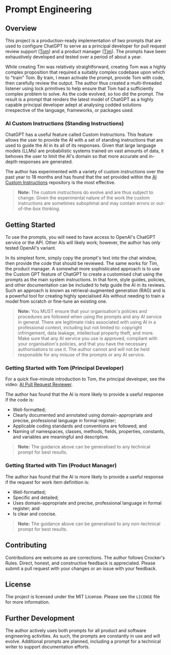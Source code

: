 # Prompt Engineering

## Overview

This project is a production-ready implementation of two prompts that are used to configure ChatGPT to serve as a 
principal developer for pull request review support 
([Tom](https://github.com/SebGSX/Prompt-Engineering/blob/main/prompt-engineering/pull-request-review.md)) and a product 
manager ([Tim](https://github.com/SebGSX/Prompt-Engineering/blob/main/prompt-engineering/work-item-review.md)). The prompts have been exhaustively developed and tested over a period of about a year. 

While creating Tim was relatively straightforward, creating Tom was a highly complex proposition that required a 
suitably complex codebase upon which to "train" Tom. By train, I mean activate the prompt, provide Tom with code, 
then carefully review the output. The author thus created a multi-threaded listener using lock primitives to help 
ensure that Tom had a sufficiently complex problem to solve. As the code evolved, so too did the prompt. The result 
is a prompt that renders the latest model of ChatGPT as a highly capable principal developer adept at analysing 
codded solutions irrespective of the language, frameworks, or packages used.

### AI Custom Instructions (Standing Instructions)

ChatGPT has a useful feature called Custom Instructions. This feature allows the user to provide the AI with a set 
of standing instructions that are used to guide the AI in its all of its responses. Given that large language models 
(LLMs) are probabilistic systems trained on vast amounts of data, it behoves the user to limit the AI's domain so 
that more accurate and in-depth responses are generated.

The author has experimented with a variety of custom instructions over the past year to 18 months and has found that the
set provided within the [AI Custom Instructions](https://github.com/SebGSX/AI-Custom-Instructions) repository is the
most effective.

> **Note:** The custom instructions do evolve and are thus subject to change. Given the experimental nature of the work 
> the custom instructions are sometimes suboptimal and may contain errors or out-of-the-box thinking.

## Getting Started

To use the prompts, you will need to have access to OpenAI's ChatGPT service or the API. Other AIs will likely work; 
however, the author has only tested OpenAI's variant.

In its simplest form, simply copy the prompt's text into the chat window, then provide the code that should be
reviewed. The same works for Tim, the product manager. A somewhat more sophisticated approach is to use the Custom 
GPT feature of ChatGPT to create a customised chat using the prompts as the main system instructions. In that form, 
style guides, policies, and other documentation can be included to help guide the AI in its reviews. Such an 
approach is known as retrieval-augmented generation (RAG) and is a powerful tool for creating highly specialised AIs 
without needing to train a model from scratch or fine-tune an existing one.

> **Note:** You MUST ensure that your organisation's policies and procedures are followed when using the prompts and 
> any AI service in general. There are legitimate risks associated with using AI in a professional context, 
> including but not limited to: copyright infringement, data leakage, intellectual property theft, and more. Make 
> sure that any AI service you use is approved, compliant with your organisation's policies, and that you have the 
> necessary authorisations to use it. The author cannot and will not be held responsible for any misuse of the 
> prompts or any AI service.

### Getting Started with Tom (Principal Developer)

For a quick five-minute introduction to Tom, the principal developer, see the video:
[AI Pull Request Reviewer](https://rumble.com/v5j1zrx-ai-pull-request-reviewer.html?e9s=src_v1_ucp).

The author has found that the AI is more likely to provide a useful response if the code is: 
- Well-formatted;
- Clearly documented and annotated using domain-appropriate and precise, professional language in formal register;
- Applicable coding standards and conventions are followed; and
- Naming of namespaces, classes, methods, fields, properties, constants, and variables are meaningful and descriptive.

> **Note:** The guidance above can be generalised to any technical prompt for best results.

### Getting Started with Tim (Product Manager)

The author has found that the AI is more likely to provide a useful response if the request for work item definition is:
- Well-formatted;
- Specific and detailed;
- Uses domain-appropriate and precise, professional language in formal register; and
- Is clear and concise.

> **Note:** The guidance above can be generalised to any non-technical prompt for best results.

## Contributing

Contributions are welcome as are corrections. The author follows Crocker's Rules. Direct, honest, and constructive
feedback is appreciated. Please submit a pull request with your changes or an issue with your feedback.

## License

The project is licensed under the MIT License. Please see the `LICENSE` file for more information.

## Further Development

The author actively uses both prompts for all product and software engineering activities. As such, the prompts are 
constantly in use and will evolve. Additional prompts are planned, including a prompt for a technical writer to 
support documentation efforts.
